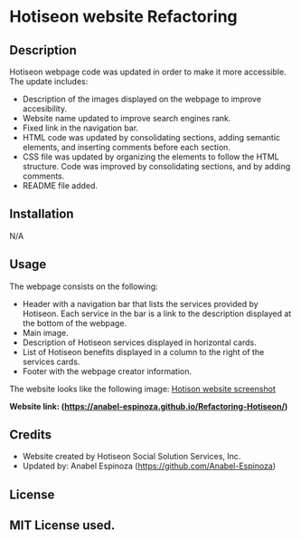 # Hotiseon website Refactoring

## Description

Hotiseon webpage code was updated in order to make it more accessible. The update includes:
- Description of the images displayed on the webpage to improve accesibility.
- Website name updated to improve search engines rank.
- Fixed link in the navigation bar. 
- HTML code was updated by consolidating sections, adding semantic elements, and inserting comments before each section.
- CSS file was updated by organizing the elements to follow the HTML structure. Code was improved by consolidating sections, and by adding comments.
- README file added.

## Installation

N/A

## Usage

The webpage consists on the following:
- Header with a navigation bar that lists the services provided by Hotiseon. Each service in the bar is a link to the description displayed at the bottom of the webpage.
- Main image.
- Description of Hotiseon services displayed in horizontal cards.
- List of Hotiseon benefits displayed in a column to the right of the services cards.
- Footer with the webpage creator information.

The website looks like the following image:
[Hotison website screenshot](./assets/images/Hotison-WebPage.png)

**Website link: (https://anabel-espinoza.github.io/Refactoring-Hotiseon/)**

## Credits

- Website created by Hotiseon Social Solution Services, Inc.
- Updated by: Anabel Espinoza (https://github.com/Anabel-Espinoza)

## License

MIT License used.
---
